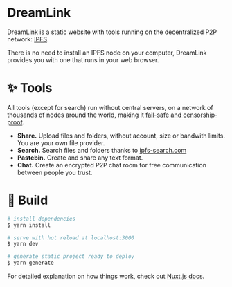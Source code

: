 # DreamLink

DreamLink is a static website with tools running on the decentralized P2P network: [IPFS](https://ipfs.io).

There is no need to install an IPFS node on your computer, DreamLink provides you with one that runs in your web browser. 

# ✨ Tools

All tools (except for search) run without central servers, on a network of thousands of nodes around the world, making it [fail-safe and censorship-proof](https://docs.ipfs.io/concepts/what-is-ipfs/#decentralization).

- **Share.** Upload files and folders, without account, size or bandwith limits. You are your own file provider.
- **Search.** Search files and folders thanks to [ipfs-search.com](https://ipfs-search.com)
- **Pastebin.** Create and share any text format.
- **Chat.** Create an encrypted P2P chat room for free communication between people you trust.

# 📖 Build

```bash
# install dependencies
$ yarn install

# serve with hot reload at localhost:3000
$ yarn dev
```

```bash
# generate static project ready to deploy
$ yarn generate
```

For detailed explanation on how things work, check out [Nuxt.js docs](https://nuxtjs.org).
